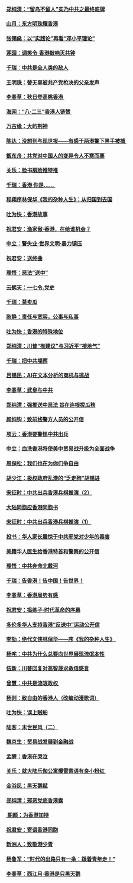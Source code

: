 #### [郑纯清：“留岛不留人”实乃中共之最终底牌](../pages/nsc993/n11476160.md?t=08252211) 
#### [山月：东方明珠耀香港](../pages/nsc993/n11476077.md?t=08252211) 
#### [张翎燊：以“实践论”再看“邓小平理论”](../pages/nsc993/n11475733.md?t=08252211) 
#### [莲园：调笑令‧香港敲响灭共钟](../pages/nsc993/n11475723.md?t=08252211) 
#### [千瑞：中共是全人类的敌人](../pages/nsc993/n11475329.md?t=08252211) 
#### [王明珠：替无辜被共产党枪决的父亲发声](../pages/nsc993/n11474570.md?t=08252211) 
#### [李春草：秋日登高眺香港 ](../pages/nsc993/n11474491.md?t=08252211) 
#### [海网：“八·二三”香港人链赞 ](../pages/nsc993/n11474538.md?t=08252211) 
#### [万古缘：大屿荆神](../pages/nsc993/n11474401.md?t=08252211) 
#### [陈达：没想到与现世报——有感于两港警下黑手被捕 ](../pages/nsc993/n11472557.md?t=08252211) 
#### [甑东舟：共党对中国人的变异令人不寒而栗](../pages/nsc993/n11472496.md?t=08252211) 
#### [关乐：脸书扇脸推特推](../pages/nsc993/n11472488.md?t=08252211) 
#### [千瑞：香港  你是…… ](../pages/nsc993/n11472459.md?t=08252211) 
#### [程翔序林保华《我的杂种人生》：从归国到去国](../pages/nsc993/n11472369.md?t=08252211) 
#### [吐为快：香港故事](../pages/nsc993/n11471931.md?t=08252211) 
#### [祝君安：渔家傲‧香港，在给谁机会？](../pages/nsc993/n11469718.md?t=08252211) 
#### [中立：警失业‧世界文明‧暴力镇压](../pages/nsc993/n11467566.md?t=08252211) 
#### [祝君安：送终曲](../pages/nsc993/n11467546.md?t=08252211) 
#### [理悟：恶法“送中”](../pages/nsc993/n11467290.md?t=08252211) 
#### [云鹤天：一七令.党史](../pages/nsc993/n11464122.md?t=08252211) 
#### [千瑞：莫卖瓜](../pages/nsc993/n11463014.md?t=08252211) 
#### [耿静：责任与宽容，公事与私事](../pages/nsc993/n11462810.md?t=08252211) 
#### [吐为快：香港的特殊地位](../pages/nsc993/n11462562.md?t=08252211) 
#### [郑纯清：川普“推建议”与习近平“接地气”](../pages/nsc993/n11461683.md?t=08252211) 
#### [千瑞：把中共埋葬](../pages/nsc993/n11461658.md?t=08252211) 
#### [吕锡民：AI在文本分析的商机与挑战](../pages/nsc993/n11460607.md?t=08252211) 
#### [李春草：武皇与中共](../pages/nsc993/n11460589.md?t=08252211) 
#### [郑纯清：强推送中恶法 旨在连根拔瓜秧](../pages/nsc993/n11460526.md?t=08252211) 
#### [颜纯钩：致前线警方人员的公开信](../pages/nsc993/n11459564.md?t=08252211) 
#### [项云：香港要警惕中共出兵](../pages/nsc993/n11459530.md?t=08252211) 
#### [中立：血洗香港将使美中贸易战升级为全面战争](../pages/nsc993/n11459717.md?t=08252211) 
#### [周保松：我们也在为你们争自由](../pages/nsc993/n11459087.md?t=08252211) 
#### [胡少江：极权政府乱港的“乏走狗”胡锡进](../pages/nsc993/n11459051.md?t=08252211) 
#### [宋征时：中共出兵香港兵棋推演（2）](../pages/nsc993/n11458306.md?t=08252211) 
#### [大陆同胞应香港同胞书](../pages/nsc993/n11457241.md?t=08252211) 
#### [宋征时：中共出兵香港兵棋推演（1）](../pages/nsc993/n11455979.md?t=08252211) 
#### [投书：华人家长震惊于中共邪党对少年的毒害](../pages/nsc993/n11454664.md?t=08252211) 
#### [美籍华人医生给香港特首和警察的公开信](../pages/nsc993/n11454599.md?t=08252211) 
#### [理悟：中共奔命北戴河](../pages/nsc993/n11454254.md?t=08252211) 
#### [千瑞：告香港！告中国！告世界！](../pages/nsc993/n11452639.md?t=08252211) 
#### [李春草：香港局势有感 ](../pages/nsc993/n11452364.md?t=08252211) 
#### [祝君安：捣练子‧时代革命的序幕](../pages/nsc993/n11452353.md?t=08252211) 
#### [多伦多华人支持香港“反送中”运动公开信](../pages/nsc993/n11452323.md?t=08252211) 
#### [李劼：绝代文侠林保华——序《我的杂种人生》 ](../pages/nsc993/n11452282.md?t=08252211) 
#### [杨咤：中共为什么总要向世界展现流氓本性](../pages/nsc993/n11448899.md?t=08252211) 
#### [伍新：川普回复对高智晟求救信感言](../pages/nsc993/n11448808.md?t=08252211) 
#### [曾慧：中共是流氓政权 ](../pages/nsc993/n11447277.md?t=08252211) 
#### [杨则：致自由的香港人（改编动漫歌词）](../pages/nsc993/n11447253.md?t=08252211) 
#### [吐为快：误上贼船](../pages/nsc993/n11447241.md?t=08252211) 
#### [陆客：末世民风（二）](../pages/nsc993/n11447032.md?t=08252211) 
#### [魏京生：贸易战发展到金融战](../pages/nsc993/n11446827.md?t=08252211) 
#### [孟醒：香港在哭泣](../pages/nsc993/n11445586.md?t=08252211) 
#### [关乐：就大陆乐伽公寓爆雷寄语有良小粉红 ](../pages/nsc993/n11445344.md?t=08252211) 
#### [金浴凤：黑天鹅赋](../pages/nsc993/n11445105.md?t=08252211) 
#### [郑纯清：邪恶党底香港露](../pages/nsc993/n11444937.md?t=08252211) 
#### [ 朝颜：为香港加持](../pages/nsc993/n11444414.md?t=08252211) 
#### [祝君安：寄语香港同胞](../pages/nsc993/n11443350.md?t=08252211) 
#### [新洲人：致敬港少青](../pages/nsc993/n11441897.md?t=08252211) 
#### [杨鲁军：“时代的出路只有一条：跟着青年走！”](../pages/nsc993/n11441859.md?t=08252211) 
#### [李春草：西江月‧香港是只黑天鹅](../pages/nsc993/n11441829.md?t=08252211) 
